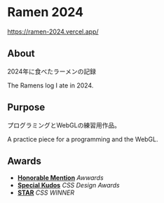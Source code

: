 # Ramen 2024

https://ramen-2024.vercel.app/

## About

2024年に食べたラーメンの記録

The Ramens log I ate in 2024.

## Purpose

プログラミングとWebGLの練習用作品。

A practice piece for a programming and the WebGL.

## Awards

- **[Honorable Mention](https://www.awwwards.com/sites/ramen2024)** *Awwards*
- **[Special Kudos](https://www.cssdesignawards.com/sites/ramen2024/47087/)** *CSS Design Awards*
- **[STAR](https://www.csswinner.com/details/ramen2024/18512)** *CSS WINNER*
